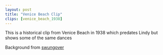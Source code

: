 ```yaml
---
layout: post
title: "Venice Beach Clip"
clips: [venice_beach_1938]
---
```


This is a historical clip from Venice Beach in 1938 which predates Lindy but shows some of the same dances 

Background from [swungover](https://swungover.wordpress.com/2018/09/06/happy-80th-birthday-beach-clip/)
